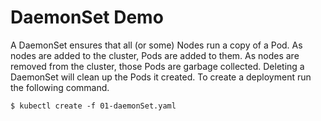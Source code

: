 # DaemonSet Demo

A DaemonSet ensures that all (or some) Nodes run a copy of a Pod. As nodes are added to the cluster, Pods are added to them. As nodes are removed from the cluster, those Pods are garbage collected. Deleting a DaemonSet will clean up the Pods it created.
To create a deployment run the following command.

```
$ kubectl create -f 01-daemonSet.yaml
```
